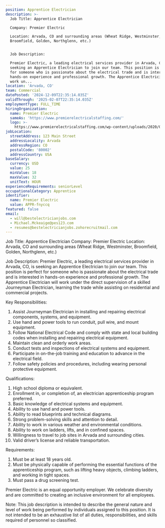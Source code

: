 ```yaml
---
position: Apprentice Electrician
description: >-
  Job Title: Apprentice Electrician

  Company: Premier Electric

  Location: Arvada, CO and surrounding areas (Wheat Ridge, Westminster,
  Broomfield, Golden, Northglenn, etc.)


  Job Description:

  Premier Electric, a leading electrical services provider in Arvada, CO, is
  seeking an Apprentice Electrician to join our team. This position is perfect
  for someone who is passionate about the electrical trade and is interested in
  hands-on experience and professional growth. The Apprentice Electrician will
  work un...
location: 'Arvada, CO'
team: Commercial
datePosted: '2024-12-09T22:35:14.035Z'
validThrough: '2025-02-07T22:35:14.035Z'
employmentType: FULL_TIME
hiringOrganization:
  name: Premier Electric
  sameAs: 'https://www.premierelectricalstaffing.com/'
  logo: >-
    https://www.premierelectricalstaffing.com/wp-content/uploads/2020/05/Premier-Electrical-Staffing-logo.png
jobLocation:
  streetAddress: 123 Main Street
  addressLocality: Arvada
  addressRegion: CO
  postalCode: '80002'
  addressCountry: USA
baseSalary:
  currency: USD
  value: 25
  minValue: 18
  maxValue: 32
  unitText: HOUR
experienceRequirements: seniorLevel
occupationalCategory: Apprentice
identifier:
  name: Premier Electric
  value: APPR-fnyccq
featured: false
email:
  - will@bestelectricianjobs.com
  - Michael.Mckeaige@pes123.com
  - resumes@bestelectricianjobs.zohorecruitmail.com
---
```




Job Title: Apprentice Electrician
Company: Premier Electric
Location: Arvada, CO and surrounding areas (Wheat Ridge, Westminster, Broomfield, Golden, Northglenn, etc.)

Job Description:
Premier Electric, a leading electrical services provider in Arvada, CO, is seeking an Apprentice Electrician to join our team. This position is perfect for someone who is passionate about the electrical trade and is interested in hands-on experience and professional growth. The Apprentice Electrician will work under the direct supervision of a skilled Journeyman Electrician, learning the trade while assisting on residential and commercial projects. 

Key Responsibilities:

1. Assist Journeyman Electrician in installing and repairing electrical components, systems, and equipment.
2. Use hand and power tools to run conduit, pull wire, and mount equipment.
3. Follow National Electrical Code and comply with state and local building codes when installing and repairing electrical equipment.
4. Maintain clean and orderly work areas.
5. Conduct tests and inspections of electrical systems and equipment.
6. Participate in on-the-job training and education to advance in the electrical field.
7. Follow safety policies and procedures, including wearing personal protective equipment.

Qualifications:

1. High school diploma or equivalent.
2. Enrollment in, or completion of, an electrician apprenticeship program preferred.
3. Basic knowledge of electrical systems and equipment.
4. Ability to use hand and power tools.
5. Ability to read blueprints and technical diagrams.
6. Strong problem-solving skills and attention to detail.
7. Ability to work in various weather and environmental conditions.
8. Ability to work on ladders, lifts, and in confined spaces.
9. Willingness to travel to job sites in Arvada and surrounding cities.
10. Valid driver’s license and reliable transportation.

Requirements:

1. Must be at least 18 years old.
2. Must be physically capable of performing the essential functions of the apprenticeship program, such as lifting heavy objects, climbing ladders, and working in tight spaces.
3. Must pass a drug screening test.

Premier Electric is an equal opportunity employer. We celebrate diversity and are committed to creating an inclusive environment for all employees.

Note: This job description is intended to describe the general nature and level of work being performed by individuals assigned to this position. It is not intended to be an exhaustive list of all duties, responsibilities, and skills required of personnel so classified.
